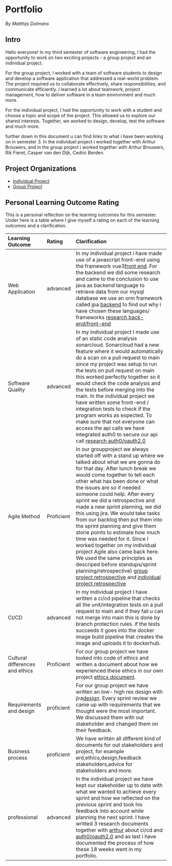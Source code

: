# Portfolio
*By Matthijs Dolmans*

## Intro
Hello everyone! In my third semester of software engineering, I had the opportunity to work on two exciting projects - a group project and an individual project.

For the group project, I worked with a team of software students to design and develop a software application that addressed a real-world problem. The project required us to collaborate effectively, share responsibilities, and communicate efficiently. I learned a lot about teamwork, project management, how to deliver software in a team environment and much more.

For the individual project, I had the opportunity to work with a student and choose a topic and scope of the project. This allowed us to explore our shared interests. Together, we worked to design, develop, test the software and much more.

further down in this document u can find links to what i have been working on in semester 3. In the individuel project i worked together with Arthur Brouwers, and in the group project i worked together with Arthur Brouwers, Rik Fieret, Casper van den Dijk, Cedric Berden.

## Project Organizations
- [Individual Project]([https://github.com/IPS3-DB04-Teun-Mos-Lukas-Jansen](https://github.com/ArthurBrouwersSemester3))
- [Group Project](https://github.com/Modus-1)


## Personal Learning Outcome Rating
This is a personal  reflection on the learning outcomes for this semester.
Under here is a table where I give myself a rating on each of the learning outcomes and a clarification.

|Learning Outcome|Rating|Clarification|
|:---------------|:-----|:--------|
|Web Application| advanced| In my individual project i have made use of a javascript front-end using the framework vue3[front end](https://github.com/ArthurBrouwersSemester3/Front-end). For the backend we did some research and came to the conclusion to use java as backend language to retrieve data from our mysql database we use an orm framework called jpa [backend](https://github.com/ArthurBrouwersSemester3/API) to find out why i have chosen these languages/ frameworks [research back-end/front-end](https://github.com/ArthurBrouwersSemester3/Documentation/blob/main/ResearchDocuments.md)
|Software Quality|advanced | In my individual project I made use of an static code analysis sonarcloud. Sonarcloud had a new feature where it would automatically do a scan on a pull request to main since my project was setup to run the tests on pull request on main this worked perfectly together so it would check the code analysis and the tests before merging into the main. In the individual project we have written some front-end / integration tests to check if the program works as expected. To make sure that not everyone can access the api calls we have integrated auth0 to secure our api call [research auth0/oauth2.0](https://github.com/ArthurBrouwersSemester3/Documentation/blob/main/ResearchDocuments/Auth0Research.md)
|Agile Method| Proficient | In our groupproject we always started off with a stand up where we talked about what we are gonna do for that day. After lunch break we would come together to tell each other what has been done or what the issues are so if needed someone could help. After every sprint we did a retrospective and made a new sprint planning, we did this using jira. We would take tasks from our backlog then put them into the sprint planning and give them storie points to estimate how much time was needed for it. Since I worked together on my individual project Agile also came back here. We used the same principles as descriped before standups/sprint planning/retrospective) [group project retrospective](https://github.com/wocevv/Documentation/blob/main/Sprint/AllSprints.md) and [individual project retrospective](https://github.com/ArthurBrouwersSemester3/Documentation/blob/main/Sprint%20planning%20-%20retrospective.md)
|CI/CD| advanced | In my individual project I have written a ci/cd pipeline that checks all the unit/integration tests on a pull request to main and if they fail u can not merge into main this is done by branch protection rules. if the tests succeeds it goes into the docker image build pipeline that creates the image and uploads it to dockerhub. 
|Cultural differences and ethics|Proficient| For our group project we have looked into code of ethics and written a document about how we experienced these ethics in our own project [ethics document](https://github.com/wocevv/Documentation/blob/main/Ethics.md).
|Requirements and design|proficient| For our group project we have written an low- high res design with jira[design](https://github.com/wocevv/Documentation/blob/main/Design.md). Every sprint review we came up with requirements that we thought were the most important. We discussed them with out stakeholder and changed them on their feedback.
|Business process|proficient| We have written all different kind of documents for out stakeholders and project, for example erd,ethics,design,feedback stakeholders,advice for stakeholders and more.
|professional| advanced | In the individual project we have kept our stakeholder up to date with what we wanted to achieve every sprint and how we reflected on the previous sprint and took his feedback into account while planning the next sprint. I have writted 3 research documents together with [arthur](https://github.com/orgs/ArthurBrouwersSemester3/people/Arthur-Brouwers) about ci/cd and [auth0/oauth2.0](https://github.com/ArthurBrouwersSemester3/Documentation/blob/main/ResearchDocuments/Auth0Research.md) and as last i have documented the process of how these 18 weeks went in my portfolio.

